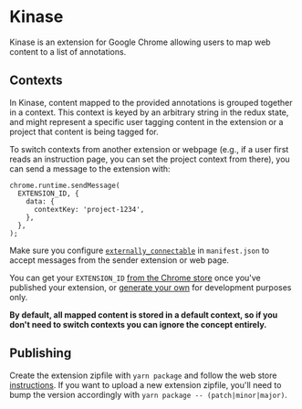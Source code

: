 # Kinase
Kinase is an extension for Google Chrome allowing users to map web content to a list of annotations.

## Contexts
In Kinase, content mapped to the provided annotations is grouped together in a context. This context is keyed by an arbitrary string in the redux state, and might represent a specific user tagging content in the extension or a project that content is being tagged for.

To switch contexts from another extension or webpage (e.g., if a user first reads an instruction page, you can set the project context from there), you can send a message to the extension with:

```
chrome.runtime.sendMessage(
  EXTENSION_ID, {
    data: {
      contextKey: 'project-1234',
    },
  },
);
```

Make sure you configure [`externally_connectable`](https://developer.chrome.com/extensions/manifest/externally_connectable) in `manifest.json` to accept messages from the sender extension or web page.

You can get your `EXTENSION_ID` [from the Chrome store](https://developer.chrome.com/webstore/publish#get-the-app-id) once you've published your extension, or [generate your own](http://stackoverflow.com/questions/23873623/obtaining-chrome-extension-id-for-development) for development purposes only.

**By default, all mapped content is stored in a default context, so if you don't need to switch contexts you can ignore the concept entirely.**

## Publishing
Create the extension zipfile with `yarn package` and follow the web store [instructions](https://developer.chrome.com/webstore/publish). If you want to upload a new extension zipfile, you'll need to bump the version accordingly with `yarn package -- (patch|minor|major)`.
